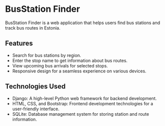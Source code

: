 # BusStation Finder

BusStation Finder is a web application that helps users find bus stations and track bus routes in Estonia.

## Features

- Search for bus stations by region.
- Enter the stop name to get information about bus routes.
- View upcoming bus arrivals for selected stops.
- Responsive design for a seamless experience on various devices.

## Technologies Used

- Django: A high-level Python web framework for backend development.
- HTML, CSS, and Bootstrap: Frontend development technologies for a user-friendly interface.
- SQLite: Database management system for storing station and route information.

